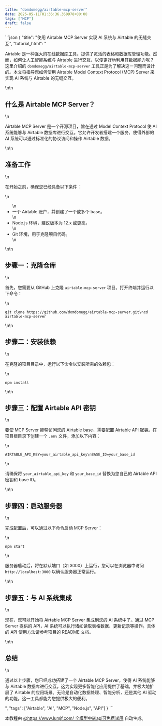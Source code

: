 ```yaml
---
title: "domdomegg/airtable-mcp-server"
date: 2025-05-11T01:36:36.360978+00:00
tags: ["MCP"]
draft: false
---
```


<p>```json
{
  "title": "使用 Airtable MCP Server 实现 AI 系统与 Airtable 的无缝交互",
  "tutorial_html": "<p>Airtable 是一种强大的在线数据库工具，提供了灵活的表格和数据库管理功能。然而，如何让人工智能系统与 Airtable 进行交互，以便更好地利用其数据能力呢？这里介绍的 <code>domdomegg/airtable-mcp-server</code> 工具正是为了解决这一问题而设计的。本文将指导您如何使用 Airtable Model Context Protocol (MCP) Server 来实现 AI 系统与 Airtable 的无缝交互。</p>\n\n<h2>什么是 Airtable MCP Server？</h2>\n<p>Airtable MCP Server 是一个开源项目，旨在通过 Model Context Protocol 使 AI 系统能够与 Airtable 数据库进行交互。它允许开发者搭建一个服务，使得外部的 AI 系统可以通过标准化的协议访问和操作 Airtable 数据。</p>\n\n<h2>准备工作</h2>\n<p>在开始之前，确保您已经具备以下条件：</p>\n<ul>\n  <li>一个 Airtable 账户，并创建了一个或多个 base。</li>\n  <li>Node.js 环境，建议版本为 12.x 或更高。</li>\n  <li>Git 环境，用于克隆项目代码。</li>\n</ul>\n\n<h2>步骤一：克隆仓库</h2>\n<p>首先，您需要从 GitHub 上克隆 <code>airtable-mcp-server</code> 项目。打开终端并运行以下命令：</p>\n<pre><code>git clone https://github.com/domdomegg/airtable-mcp-server.git\ncd airtable-mcp-server</code></pre>\n\n<h2>步骤二：安装依赖</h2>\n<p>在克隆的项目目录中，运行以下命令以安装所需的依赖包：</p>\n<pre><code>npm install</code></pre>\n\n<h2>步骤三：配置 Airtable API 密钥</h2>\n<p>要使 MCP Server 能够访问您的 Airtable base，需要配置 Airtable API 密钥。在项目根目录下创建一个 <code>.env</code> 文件，添加以下内容：</p>\n<pre><code>AIRTABLE_API_KEY=your_airtable_api_key\nBASE_ID=your_base_id</code></pre>\n<p>请确保将 <code>your_airtable_api_key</code> 和 <code>your_base_id</code> 替换为您自己的 Airtable API 密钥和 base ID。</p>\n\n<h2>步骤四：启动服务器</h2>\n<p>完成配置后，可以通过以下命令启动 MCP Server：</p>\n<pre><code>npm start</code></pre>\n<p>服务器启动后，将在默认端口（如 3000）上运行，您可以在浏览器中访问 <code>http://localhost:3000</code> 以确认服务器正常运行。</p>\n\n<h2>步骤五：与 AI 系统集成</h2>\n<p>现在，您可以开始将 Airtable MCP Server 集成到您的 AI 系统中了。通过 MCP Server 提供的 API，AI 系统可以执行诸如读取表格数据、更新记录等操作。具体的 API 使用方法请参考项目的 README 文档。</p>\n\n<h2>总结</h2>\n<p>通过以上步骤，您已经成功搭建了一个 Airtable MCP Server，使得 AI 系统能够与 Airtable 数据库进行交互。这为实现更多智能化应用提供了基础，并极大地扩展了 Airtable 的应用场景。无论是自动化数据处理、智能分析，还是其他 AI 驱动的功能，这一工具都能为您提供极大的便利。</p>",
  "tags": ["Airtable", "AI", "MCP", "Node.js", "API"]
}
```</p><p>本教程由 <a href="https://www.lumjf.com/" target="_blank">@https://www.lumjf.com/ 全模型中转api可免费试用</a> 自动生成。</p>